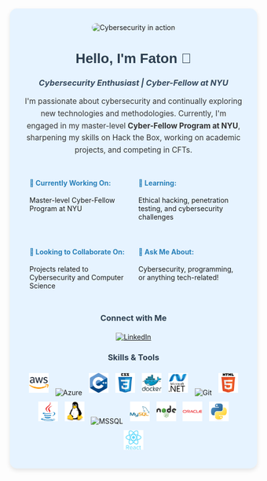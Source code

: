 <div style="background-color: #e6f3ff; padding: 30px; border-radius: 15px; margin: 20px auto; max-width: 800px; box-shadow: 0 4px 8px rgba(0,0,0,0.1);">

  <div align="center">
    <img src="https://media.giphy.com/media/hun4DFmfnDId3lid5b/giphy.gif" width="300" alt="Cybersecurity in action" style="border-radius: 10px;" />
  </div>

  <h1 align="center" style="color: #2c3e50; font-family: 'Arial', sans-serif;">Hello, I'm Faton 👋</h1>
  <h3 align="center" style="color: #34495e; font-style: italic;">Cybersecurity Enthusiast | Cyber-Fellow at NYU</h3>

  <p style="font-size: 1.1em; text-align: center; color: #333; line-height: 1.6;"> 
    I'm passionate about cybersecurity and continually exploring new technologies and methodologies. Currently, I'm engaged in my master-level <strong>Cyber-Fellow Program at NYU</strong>, sharpening my skills on Hack the Box, working on academic projects, and competing in CFTs.
  </p>

  <div style="display: flex; justify-content: space-around; flex-wrap: wrap;">
    <div style="flex: 1; min-width: 150px; margin: 10px;">
      <h4 style="color: #2980b9;"><strong>🔭 Currently Working On:</strong></h4>
      <p>Master-level Cyber-Fellow Program at NYU</p>
    </div>
    <div style="flex: 1; min-width: 150px; margin: 10px;">
      <h4 style="color: #2980b9;"><strong>🌱 Learning:</strong></h4>
      <p>Ethical hacking, penetration testing, and cybersecurity challenges</p>
    </div>
    <div style="flex: 1; min-width: 150px; margin: 10px;">
      <h4 style="color: #2980b9;"><strong>👯 Looking to Collaborate On:</strong></h4>
      <p>Projects related to Cybersecurity and Computer Science</p>
    </div>
    <div style="flex: 1; min-width: 150px; margin: 10px;">
      <h4 style="color: #2980b9;"><strong>💬 Ask Me About:</strong></h4>
      <p>Cybersecurity, programming, or anything tech-related!</p>
    </div>
  </div>

  <h3 style="text-align: center; color: #2c3e50;">Connect with Me</h3>
  <p align="center" style="margin: 20px 0;">
    <a href="https://www.linkedin.com/in/faton-haxhiu-71743511a/" target="_blank" style="margin: 0 10px;">
      <img src="https://raw.githubusercontent.com/rahuldkjain/github-profile-readme-generator/master/src/images/icons/Social/linked-in-alt.svg" alt="LinkedIn" width="40" height="40"/>
    </a>
  </p>

  <h3 style="text-align: center; color: #2c3e50;">Skills & Tools</h3>
  <div style="text-align: center;">
    <img src="https://raw.githubusercontent.com/devicons/devicon/master/icons/amazonwebservices/amazonwebservices-original-wordmark.svg" alt="AWS" width="40" height="40" style="margin: 5px;">
    <img src="https://www.vectorlogo.zone/logos/microsoft_azure/microsoft_azure-icon.svg" alt="Azure" width="40" height="40" style="margin: 5px;">
    <img src="https://raw.githubusercontent.com/devicons/devicon/master/icons/cplusplus/cplusplus-original.svg" alt="C++" width="40" height="40" style="margin: 5px;">
    <img src="https://raw.githubusercontent.com/devicons/devicon/master/icons/css3/css3-original-wordmark.svg" alt="CSS3" width="40" height="40" style="margin: 5px;">
    <img src="https://raw.githubusercontent.com/devicons/devicon/master/icons/docker/docker-original-wordmark.svg" alt="Docker" width="40" height="40" style="margin: 5px;">
    <img src="https://raw.githubusercontent.com/devicons/devicon/master/icons/dot-net/dot-net-original-wordmark.svg" alt="DotNet" width="40" height="40" style="margin: 5px;">
    <img src="https://www.vectorlogo.zone/logos/git-scm/git-scm-icon.svg" alt="Git" width="40" height="40" style="margin: 5px;">
    <img src="https://raw.githubusercontent.com/devicons/devicon/master/icons/html5/html5-original-wordmark.svg" alt="HTML5" width="40" height="40" style="margin: 5px;">
    <img src="https://raw.githubusercontent.com/devicons/devicon/master/icons/java/java-original.svg" alt="Java" width="40" height="40" style="margin: 5px;">
    <img src="https://raw.githubusercontent.com/devicons/devicon/master/icons/linux/linux-original.svg" alt="Linux" width="40" height="40" style="margin: 5px;">
    <img src="https://www.svgrepo.com/show/303229/microsoft-sql-server-logo.svg" alt="MSSQL" width="40" height="40" style="margin: 5px;">
    <img src="https://raw.githubusercontent.com/devicons/devicon/master/icons/mysql/mysql-original-wordmark.svg" alt="MySQL" width="40" height="40" style="margin: 5px;">
    <img src="https://raw.githubusercontent.com/devicons/devicon/master/icons/nodejs/nodejs-original-wordmark.svg" alt="Node.js" width="40" height="40" style="margin: 5px;">
    <img src="https://raw.githubusercontent.com/devicons/devicon/master/icons/oracle/oracle-original.svg" alt="Oracle" width="40" height="40" style="margin: 5px;">
    <img src="https://raw.githubusercontent.com/devicons/devicon/master/icons/python/python-original.svg" alt="Python" width="40" height="40" style="margin: 5px;">
    <img src="https://raw.githubusercontent.com/devicons/devicon/master/icons/react/react-original-wordmark.svg" alt="React" width="40" height="40" style="margin: 5px;">
  </div>

</div>
